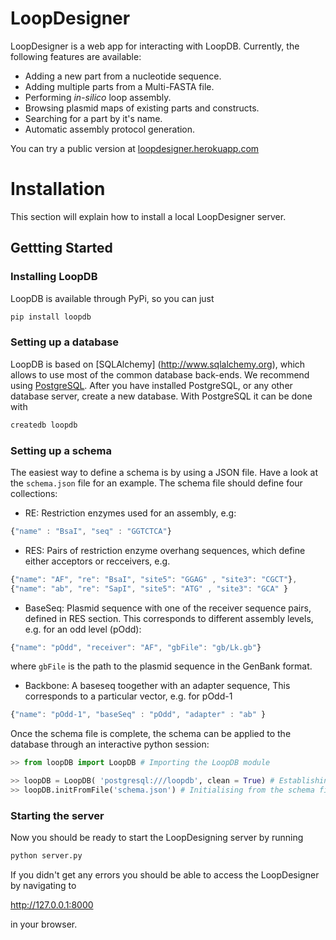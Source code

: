 # LoopDesigner

LoopDesigner is a web app for interacting with LoopDB. Currently, the following features are available:

* Adding a new part from a nucleotide sequence.
* Adding multiple parts from a Multi-FASTA file.
* Performing _in-silico_ loop assembly.
* Browsing plasmid maps of existing parts and constructs.
* Searching for a part by it's name.
* Automatic assembly protocol generation.

You can try a public version at [loopdesigner.herokuapp.com](loopdesigner.herokuapp.com)

# Installation

This section will explain how to install a local LoopDesigner server.

## Gettting Started

### Installing LoopDB

LoopDB is available through PyPi, so you can just

``` bash
pip install loopdb
```

### Setting up a database

LoopDB is based on [SQLAlchemy] (http://www.sqlalchemy.org), which allows to use most of the
common database back-ends. We recommend using [PostgreSQL](https://www.postgresql.org). After you
have installed PostgreSQL, or any other database server, create a new database. With PostgreSQL it
can be done with

``` bash
createdb loopdb
```

### Setting up a schema

The easiest way to define a schema is by using a JSON file. Have a look at the `schema.json` file for an example. The schema file should define four collections:

* RE: Restriction enzymes used for an assembly, e.g:

```javascript
{"name" : "BsaI", "seq" : "GGTCTCA"}
```

* RES: Pairs of restriction enzyme overhang sequences, which define either acceptors or recceivers, e.g.

```javascript
{"name": "AF", "re": "BsaI", "site5": "GGAG" , "site3": "CGCT"},
{"name": "ab", "re": "SapI", "site5": "ATG" , "site3": "GCA" }
```

* BaseSeq: Plasmid sequence with one of the receiver sequence pairs, defined in RES section. This corresponds to different assembly levels, e.g. for an odd level (pOdd):

```javascript
{"name": "pOdd", "receiver": "AF", "gbFile": "gb/Lk.gb"}
```

where `gbFile` is the path to the plasmid sequence in the GenBank format.

* Backbone: A baseseq toogether with an adapter sequence, This corresponds to a particular vector, e.g. for pOdd-1

``` javascript
{"name": "pOdd-1", "baseSeq" : "pOdd", "adapter" : "ab" }
```

Once the schema file is complete, the schema can be applied to the database through an interactive python session:

```python
>> from loopDB import LoopDB # Importing the LoopDB module

>> loopDB = LoopDB( 'postgresql:///loopdb', clean = True) # Establishing the connection to the database
>> loopDB.initFromFile('schema.json') # Initialising from the schema file
```

### Starting the server

Now you should be ready to start the LoopDesigning server by running

```bash
python server.py
```

If you didn't get any errors you should be able to access the LoopDesigner by navigating to

http://127.0.0.1:8000

in your browser.
